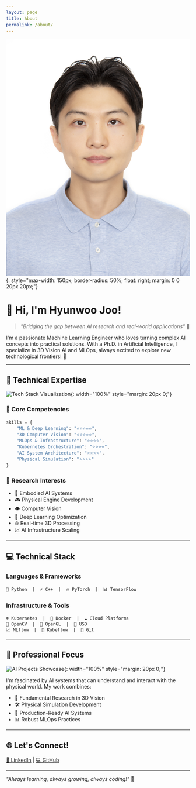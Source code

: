```yaml
---
layout: page
title: About
permalink: /about/
---
```


![Profile Image](/assets/images/profile.jpg){: style="max-width: 150px; border-radius: 50%; float: right; margin: 0 0 20px 20px;"}

# 👋 Hi, I'm Hyunwoo Joo!

> *"Bridging the gap between AI research and real-world applications"* 🌉

I'm a passionate Machine Learning Engineer who loves turning complex AI concepts into practical solutions. With a Ph.D. in Artificial Intelligence, I specialize in 3D Vision AI and MLOps, always excited to explore new technological frontiers! 🚀

---

## 🎯 Technical Expertise

![Tech Stack Visualization](/assets/images/tech-stack.png){: width="100%" style="margin: 20px 0;"}

### 🔧 Core Competencies
```python
skills = {
    "ML & Deep Learning": "⭐⭐⭐⭐⭐",
    "3D Computer Vision": "⭐⭐⭐⭐⭐",
    "MLOps & Infrastructure": "⭐⭐⭐⭐",
    "Kubernetes Orchestration": "⭐⭐⭐⭐",
    "AI System Architecture": "⭐⭐⭐⭐",
    "Physical Simulation": "⭐⭐⭐⭐"
}
```

### 🧪 Research Interests
- 🤖 Embodied AI Systems
- 🎮 Physical Engine Development
- 👁️ Computer Vision
- 🔄 Deep Learning Optimization
- 🌐 Real-time 3D Processing
- 📈 AI Infrastructure Scaling

---

## 💻 Technical Stack

### Languages & Frameworks
```
🐍 Python  |  ⚡ C++  |  🔥 PyTorch  |  📊 TensorFlow
```

### Infrastructure & Tools
```
☸️ Kubernetes  |  🐳 Docker  |  ☁️ Cloud Platforms
🎯 OpenCV  |  🎨 OpenGL  |  🔄 USD
📈 MLflow  |  🚀 Kubeflow  |  🔧 Git
```

---

## 🎯 Professional Focus

![AI Projects Showcase](/assets/images/ai-projects.png){: width="100%" style="margin: 20px 0;"}

I'm fascinated by AI systems that can understand and interact with the physical world. My work combines:

- 🔬 Fundamental Research in 3D Vision
- 🛠️ Physical Simulation Development
- 🚀 Production-Ready AI Systems
- 📊 Robust MLOps Practices

---

## 🌐 Let's Connect!

[🔗 LinkedIn](https://www.linkedin.com/in/hyunwoo-joo-a501b27b/) | [💻 GitHub](https://github.com/james-joobs)

---

*"Always learning, always growing, always coding!"* 🚀 